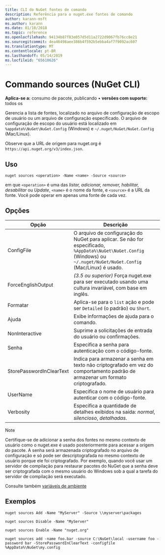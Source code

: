 ```yaml
---
title: CLI do NuGet fontes de comando
description: Referência para o nuget.exe fontes de comando
author: karann-msft
ms.author: karann
ms.date: 01/18/2018
ms.topic: reference
ms.openlocfilehash: 94134b87f83e057d5d11a2722d9067fb76cc8e21
ms.sourcegitcommit: 4ea46498aee386b4f592b5ebba4af7f9092ac607
ms.translationtype: MT
ms.contentlocale: pt-BR
ms.lasthandoff: 05/14/2019
ms.locfileid: "65610626"
---
```

# <a name="sources-command-nuget-cli"></a>Commando sources (NuGet CLI)

**Aplica-se a:** consumo de pacote, publicando &bullet; **versões com suporte:** todos os

Gerencia a lista de fontes, localizado no arquivo de configuração de escopo de usuário ou um arquivo de configuração especificado. O arquivo de configuração de escopo do usuário está localizado em `%appdata%\NuGet\NuGet.Config` (Windows) e `~/.nuget/NuGet/NuGet.Config` (Mac/Linux).

Observe que a URL de origem para nuget.org é `https://api.nuget.org/v3/index.json`.

## <a name="usage"></a>Uso

```cli
nuget sources <operation> -Name <name> -Source <source>
```

em que `<operation>` é uma das *listar, adicionar, remover, habilitar, desabilitar* ou *Update*, `<name>` é o nome da fonte, e `<source>` é a URL da fonte. Você pode operar em apenas uma fonte de cada vez.

## <a name="options"></a>Opções

| Opção | Descrição |
| --- | --- |
| ConfigFile | O arquivo de configuração do NuGet para aplicar. Se não for especificado, `%AppData%\NuGet\NuGet.Config` (Windows) ou `~/.nuget/NuGet/NuGet.Config` (Mac/Linux) é usado.|
| ForceEnglishOutput | *(3.5 ou superior)*  Força nuget.exe para ser executado usando uma cultura invariável, com base em inglês. |
| Formatar | Aplica-se para o `list` ação e pode ser `Detailed` (o padrão) ou `Short`. |
| Ajuda | Exibe informações de ajuda para o comando. |
| NonInteractive | Suprime a solicitações de entrada do usuário ou confirmações. |
| Senha | Especifica a senha para autenticação com o código-fonte. |
| StorePasswordInClearText | Indica para armazenar a senha em texto não criptografado em vez do comportamento padrão de armazenar um formato criptografado. |
| UserName | Especifica o nome de usuário para autenticar com o código-fonte. |
| Verbosity | Especifica a quantidade de detalhes exibidos na saída: *normal*, *silencioso*, *detalhadas*. |

> [!Note]
> Certifique-se de adicionar a senha dos fontes no mesmo contexto de usuário como o nuget.exe é usado posteriormente para acessar a origem do pacote. A senha será armazenada criptografado no arquivo de configuração e só pode ser descriptografada no mesmo contexto de usuário porque ele foi criptografado. Por exemplo, quando você usar um servidor de compilação para restaurar pacotes do NuGet que a senha deve ser criptografada com o mesmo usuário do Windows sob a qual a tarefa do servidor de compilação será executado.

Consulte também [variáveis de ambiente](cli-ref-environment-variables.md)

## <a name="examples"></a>Exemplos

```cli
nuget sources Add -Name "MyServer" -Source \\myserver\packages

nuget sources Disable -Name "MyServer"

nuget sources Enable -Name "nuget.org"

nuget sources add -name foo.bar -source C:\NuGet\local -username foo -password bar -StorePasswordInClearText -configfile %AppData%\NuGet\my.config
```
